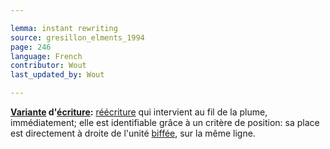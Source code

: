 ```yaml
---

lemma: instant rewriting
source: gresillon_elments_1994
page: 246
language: French
contributor: Wout
last_updated_by: Wout

---
```


**[Variante](variant.html) d'[écriture](writingProcess.html):** [réécriture](rewriting.html) qui intervient au fil de la plume, immédiatement; elle est identifiable grâce à un critère de position: sa place est directement à droite de l'unité [biffée](cancellationMark.html), sur la même ligne.

